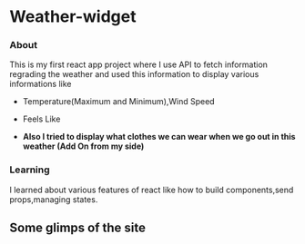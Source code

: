 # Weather-widget
### About
This is my first react app project where I use API to fetch information regrading the weather and used this information to display various informations like
+ Temperature(Maximum and Minimum),Wind Speed
- Feels Like
* **Also I tried to display what clothes we can wear when we go out in this weather (Add On from my side)**
### Learning
I learned about various features of react like how to build components,send props,managing states.

## Some glimps of the site

